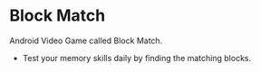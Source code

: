 # Block Match
Android Video Game called Block Match. 
- Test your memory skills daily by finding the matching blocks.
